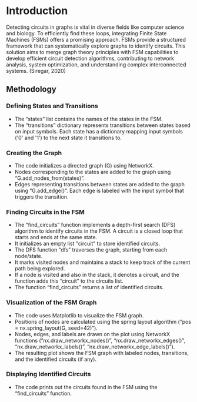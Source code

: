 # Introduction

Detecting circuits in graphs is vital in diverse fields like computer science and biology. To efficiently find these loops, integrating Finite State Machines (FSMs) offers a promising approach. FSMs provide a structured framework that can systematically explore graphs to identify circuits. This solution aims to merge graph theory principles with FSM capabilities to develop efficient circuit detection algorithms, contributing to network analysis, system optimization, and understanding complex interconnected systems. (Siregar, 2020)

## Methodology

### Defining States and Transitions

- The “states” list contains the names of the states in the FSM.
- The “transitions” dictionary represents transitions between states based on input symbols. Each state has a dictionary mapping input symbols ('0' and '1') to the next state it transitions to.

### Creating the Graph

- The code initializes a directed graph (G) using NetworkX.
- Nodes corresponding to the states are added to the graph using “G.add_nodes_from(states)”.
- Edges representing transitions between states are added to the graph using “G.add_edge()”. Each edge is labeled with the input symbol that triggers the transition.

### Finding Circuits in the FSM

- The “find_circuits” function implements a depth-first search (DFS) algorithm to identify circuits in the FSM. A circuit is a closed loop that starts and ends at the same state.
- It initializes an empty list "circuit" to store identified circuits.
- The DFS function “dfs” traverses the graph, starting from each node/state.
- It marks visited nodes and maintains a stack to keep track of the current path being explored.
- If a node is visited and also in the stack, it denotes a circuit, and the function adds this “circuit” to the circuits list.
- The function “find_circuits” returns a list of identified circuits.

### Visualization of the FSM Graph

- The code uses Matplotlib to visualize the FSM graph.
- Positions of nodes are calculated using the spring layout algorithm (“pos = nx.spring_layout(G, seed=42)”).
- Nodes, edges, and labels are drawn on the plot using NetworkX functions (“nx.draw_networkx_nodes()”, “nx.draw_networkx_edges()”, “nx.draw_networkx_labels()”, “nx.draw_networkx_edge_labels()”).
- The resulting plot shows the FSM graph with labeled nodes, transitions, and the identified circuits (if any).

### Displaying Identified Circuits

- The code prints out the circuits found in the FSM using the “find_circuits” function.
